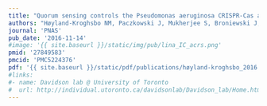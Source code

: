 ```yaml
---
title: "Quorum sensing controls the Pseudomonas aeruginosa CRISPR-Cas adaptive immune system"
authors: "Høyland-Kroghsbo NM, Paczkowski J, Mukherjee S, Broniewski J, Westra E, **Bondy-Denomy J.**, Bassler BL"
journal: 'PNAS'
pub_date: '2016-11-14'
#image: '{{ site.baseurl }}/static/img/pub/lina_IC_acrs.png'
pmid: '27849583'
pmcid: 'PMC5224376'
pdf: '{{ site.baseurl }}/static/pdf/publications/høyland-kroghsbo_2016.pdf'
#links:
#- name: Davidson lab @ University of Toronto
#  url: http://individual.utoronto.ca/davidsonlab/Davidson_lab/Home.html
---
```

